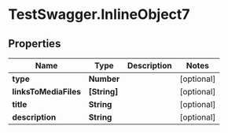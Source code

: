 # TestSwagger.InlineObject7

## Properties

Name | Type | Description | Notes
------------ | ------------- | ------------- | -------------
**type** | **Number** |  | [optional] 
**linksToMediaFiles** | **[String]** |  | [optional] 
**title** | **String** |  | [optional] 
**description** | **String** |  | [optional] 



